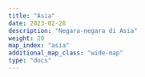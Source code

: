 ```yaml
---
title: "Asia"
date: 2023-02-26
description: "Negara-negara di Asia"
weight: 20
map_index: "asia"
additional_map_class: "wide-map"
type: "docs"
---
```

